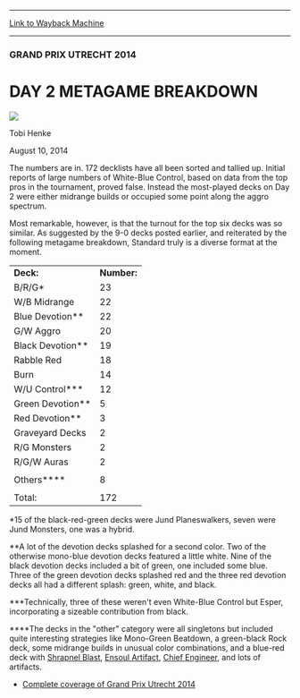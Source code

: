 
---
[Link to Wayback Machine](https://web.archive.org/web/20140813024941/http://magic.wizards.com/en/events/coverage/gputr14/day-2-metagame-breakdown-2014-08-10)

[_metadata_:description]:- "The numbers are in. 172 decklists have all been sorted and tallied up. Initial reports of large numbers of White-Blue Control, based on data from the top pros in the tournament, proved false. Instead the most-played decks on Day 2 were either midrange builds or occupied some point along the aggro spectrum. Most remarkable, however, is that the turnout for the top six decks was so similar. As suggested by the 9-0 decks posted earlier, and reiterated by the following metagame breakdown, Standard truly is a diverse format at the moment."
[_metadata_:generator]:- "Drupal 7 (http://drupal.org)"
[_metadata_:node]:- "258416"
[_metadata_:publish_date]:- "2014-08-10"
[_metadata_:source]:- "div-main"
[_metadata_:title]:- "DAY 2 METAGAME BREAKDOWN"
[_metadata_:wayback_capture_timestamp]:- "2014-08-13 02:49:41"
[_metadata_:wayback_raw_url]:- "https://web.archive.org/web/20140813024941id_/http://magic.wizards.com/en/events/coverage/gputr14/day-2-metagame-breakdown-2014-08-10"
[_metadata_:wayback_url]:- "http://magic.wizards.com/en/events/coverage/gputr14/day-2-metagame-breakdown-2014-08-10"
---





### GRAND PRIX UTRECHT 2014


DAY 2 METAGAME BREAKDOWN
========================



![](https://media.magic.wizards.com/styles/auth_small/public/images/person/henke_author.jpg)

Tobi Henke




August 10, 2014
 







The numbers are in. 172 decklists have all been sorted and tallied up. Initial reports of large numbers of White-Blue Control, based on data from the top pros in the tournament, proved false. Instead the most-played decks on Day 2 were either midrange builds or occupied some point along the aggro spectrum.


Most remarkable, however, is that the turnout for the top six decks was so similar. As suggested by the 9-0 decks posted earlier, and reiterated by the following metagame breakdown, Standard truly is a diverse format at the moment.




|  |  |
| --- | --- |
| **Deck:** | **Number:** |
| B/R/G\* | 23 |
| W/B Midrange | 22 |
| Blue Devotion\*\* | 22 |
| G/W Aggro | 20 |
| Black Devotion\*\* | 19 |
| Rabble Red | 18 |
| Burn | 14 |
| W/U Control\*\*\* | 12 |
| Green Devotion\*\* | 5 |
| Red Devotion\*\* | 3 |
| Graveyard Decks | 2 |
| R/G Monsters | 2 |
| R/G/W Auras | 2 |
|  |  |
| Others\*\*\*\* | 8 |
|  |  |
| Total: | 172 |

\*15 of the black-red-green decks were Jund Planeswalkers, seven were Jund Monsters, one was a hybrid.


\*\*A lot of the devotion decks splashed for a second color. Two of the otherwise mono-blue devotion decks featured a little white. Nine of the black devotion decks included a bit of green, one included some blue. Three of the green devotion decks splashed red and the three red devotion decks all had a different splash: green, white, and black.


\*\*\*Technically, three of these weren't even White-Blue Control but Esper, incorporating a sizeable contribution from black.


\*\*\*\*The decks in the "other" category were all singletons but included quite interesting strategies like Mono-Green Beatdown, a green-black Rock deck, some midrange builds in unusual color combinations, and a blue-red deck with [Shrapnel Blast](http://gatherer.wizards.com/Pages/Card/Details.aspx?name=Shrapnel+Blast), [Ensoul Artifact](http://gatherer.wizards.com/Pages/Card/Details.aspx?name=Ensoul+Artifact), [Chief Engineer](http://gatherer.wizards.com/Pages/Card/Details.aspx?name=Chief+Engineer), and lots of artifacts.



* [Complete coverage of Grand Prix Utrecht 2014](http://magic.wizards.com/en/events/coverage/gputr14)






 
 


  







